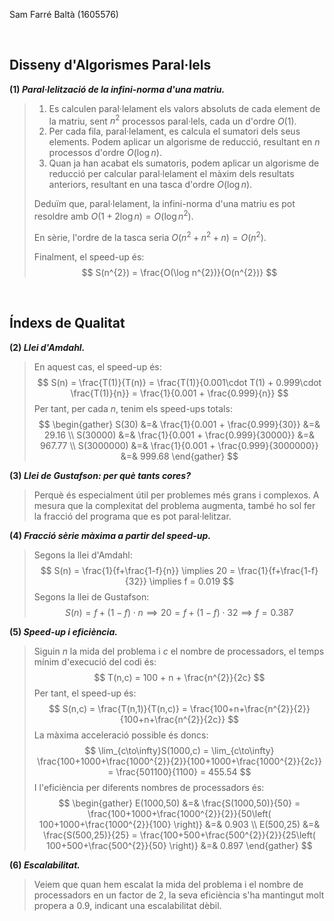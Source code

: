 Sam Farré Baltà (1605576)

$\,$

## Disseny d'Algorismes Paral·lels

**(1) *Paral·lelització de la infini-norma d'una matriu.***
> 1. Es calculen paral·lelament els valors absoluts de cada element de la matriu, sent $n^{2}$ processos paral·lels, cada un d'ordre $O(1)$.
> 2. Per cada fila, paral·lelament, es calcula el sumatori dels seus elements. Podem aplicar un algorisme de reducció, resultant en $n$ processos d'ordre $O(\log n)$.
> 3. Quan ja han acabat els sumatoris, podem aplicar un algorisme de reducció per calcular paral·lelament el màxim dels resultats anteriors, resultant en una tasca d'ordre $O(\log n)$.
> 
> Deduïm que, paral·lelament, la infini-norma d'una matriu es pot resoldre amb $O(1+2\log n) = O(\log n^{2})$.
> 
> En sèrie, l'ordre de la tasca seria $O(n^{2}+n^{2}+n)=O(n^{2})$.
> 
> Finalment, el speed-up és:
> $$ S(n^{2}) = \frac{O(\log n^{2})}{O(n^{2})} $$

$\,$

## Índexs de Qualitat

**(2) *Llei d'Amdahl.***
> En aquest cas, el speed-up és:
> $$ S(n) = \frac{T(1)}{T(n)} = \frac{T(1)}{0.001\cdot T(1) + 0.999\cdot \frac{T(1)}{n}} = \frac{1}{0.001 + \frac{0.999}{n}} $$
> Per tant, per cada $n$, tenim els speed-ups totals:
> $$ \begin{gather}
S(30) &=& \frac{1}{0.001 + \frac{0.999}{30}} &=& 29.16 \\
S(30000) &=& \frac{1}{0.001 + \frac{0.999}{30000}} &=& 967.77 \\
S(3000000) &=& \frac{1}{0.001 + \frac{0.999}{3000000}} &=& 999.68
\end{gather} $$

<div style="page-break-after: always;"></div>

**(3) *Llei de Gustafson: per què tants cores?***
> Perquè és especialment útil per problemes més grans i complexos. A mesura que la complexitat del problema augmenta, també ho sol fer la fracció del programa que es pot paral·lelitzar. 

**(4) *Fracció sèrie màxima a partir del speed-up.***
> Segons la llei d'Amdahl:
> $$ S(n) = \frac{1}{f+\frac{1-f}{n}} \implies 20 = \frac{1}{f+\frac{1-f}{32}} \implies f = 0.019 $$
> Segons la llei de Gustafson:
> $$ S(n) = f+(1-f)\cdot n \implies 20 = f+(1-f)\cdot 32 \implies f = 0.387 $$

**(5) *Speed-up i eficiència.***
> Siguin $n$ la mida del problema i $c$ el nombre de processadors, el temps mínim d'execució del codi és:
> $$ T(n,c) = 100 + n + \frac{n^{2}}{2c} $$
> Per tant, el speed-up és:
> $$ S(n,c) = \frac{T(n,1)}{T(n,c)} = \frac{100+n+\frac{n^{2}}{2}}{100+n+\frac{n^{2}}{2c}} $$
> La màxima acceleració possible és doncs:
> $$ \lim_{c\to\infty}S(1000,c) = \lim_{c\to\infty} \frac{100+1000+\frac{1000^{2}}{2}}{100+1000+\frac{1000^{2}}{2c}} = \frac{501100}{1100} = 455.54 $$
> I l'eficiència per diferents nombres de processadors és:
> $$ \begin{gather}
E(1000,50) &=& \frac{S(1000,50)}{50} = \frac{100+1000+\frac{1000^{2}}{2}}{50\left( 100+1000+\frac{1000^{2}}{100} \right)} &=& 0.903 \\
E(500,25) &=& \frac{S(500,25)}{25} = \frac{100+500+\frac{500^{2}}{2}}{25\left( 100+500+\frac{500^{2}}{50} \right)} &=& 0.897
\end{gather} $$

**(6) *Escalabilitat.***
> Veiem que quan hem escalat la mida del problema i el nombre de processadors en un factor de $2$, la seva eficiència s'ha mantingut molt propera a $0.9$, indicant una escalabilitat dèbil.